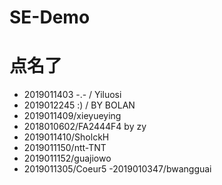 # SE-Demo
# 点名了
- 2019011403 -.- / Yiluosi
- 2019012245 :) / BY BOLAN
- 2019011409/xieyueying
- 2018010602/FA2444F4 by zy
- 2019011410/SholckH
- 2019011150/ntt-TNT
- 2019011152/guajiowo
- 2019011305/Coeur5
-2019010347/bwangguai